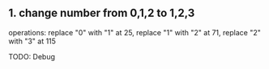 ## 1. change number from 0,1,2 to 1,2,3
operations: replace "0" with "1" at 25, 
            replace "1" with "2" at 71, 
            replace "2" with "3" at 115


TODO: Debug 

